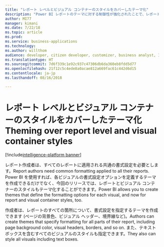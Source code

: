 ```yaml
---
title: "レポート レベルとビジュアル コンテナーのスタイルをカバーしたテーマ化"
description: "Power BI レポートのテーマに対する制御性が強化されたことで、レポート レベルの設定 (背景色など) とビジュアル レベルのコントロール (タイトルや境界線など) を設定できるようになりました"
author: MI77
manager: kimani
ms.date: 7/22/18
ms.topic: article
ms.prod: 
ms.service: business-applications
ms.technology: 
ms.author: willthom
audience: developer, citizen developer, customizer, business analyst, IT pro
ms.translationtype: HT
ms.sourcegitcommit: 7d6f339c1e92c937c47306db6da360eb8fdd5d77
ms.openlocfilehash: 21f12c5c4ede8a0acae812a669fac61c442d6d15
ms.contentlocale: ja-jp
ms.lasthandoff: 08/16/2018

---
```


# <a name="theming-over-report-level-and-visual-container-styles"></a><span data-ttu-id="5407a-103">レポート レベルとビジュアル コンテナーのスタイルをカバーしたテーマ化</span><span class="sxs-lookup"><span data-stu-id="5407a-103">Theming over report level and visual container styles</span></span>

[!include[intelligence-platform banner](../../includes/intelligence-platform.md)]

<span data-ttu-id="5407a-104">レポート作成者は、すべてのレポートに適用される共通の書式設定を必要とします。</span><span class="sxs-lookup"><span data-stu-id="5407a-104">Report authors need common formatting applied to all their reports.</span></span> <span data-ttu-id="5407a-105">Power BI を使用すれば、各ビジュアルの書式設定オプションを定義するテーマを作成できるだけでなく、今回のリリースでは、レポートとビジュアル コンテナーのスタイルもテーマ化することができます。</span><span class="sxs-lookup"><span data-stu-id="5407a-105">Power BI allows you to create themes that define the formatting options for each visual, and now for report and visual container styles, too.</span></span>

<span data-ttu-id="5407a-106">作成者は、レポートのすべての箇所について、書式設定を指定するテーマを作成できます (ページの背景色、ビジュアル ヘッダー、境界線など)。</span><span class="sxs-lookup"><span data-stu-id="5407a-106">Authors can create themes that specify formatting for all parts of their report, including page background color, visual headers, borders, and so on.</span></span> <span data-ttu-id="5407a-107">また、テキスト ボックスを含むすべてのビジュアルのスタイルも指定できます。</span><span class="sxs-lookup"><span data-stu-id="5407a-107">They also can style all visuals including text boxes.</span></span>

<!--
### Who uses this feature
This feature is intended for report developers. It works without any additional setup. 
## Status
### Development status
In development
#### Target timeframe
October ‘18
-->

